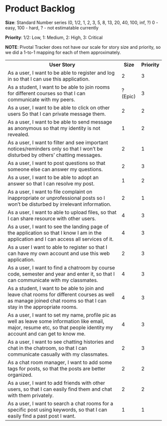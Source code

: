 # Product Backlog
__Size__: Standard Number series (0, 1/2, 1, 2, 3, 5, 8, 13, 20, 40, 100, inf, ?) 0 - easy, 100 - hard, ? - not estimatable currently

__Priority__: 1/2: Low, 1: Medium, 2: High, 3: Critical

__NOTE__: Pivotal Tracker does not have our scale for story size and priority, so we did a 1-to-1 mapping for each of them approximately.
<table>
  <tbody>
    <tr>
      <th>User Story</th>
      <th>Size</th>
      <th>Priority</th>
    </tr>
    <tr>
      <td>As a user, I want to be able to register and log in so that I can use this application.</td>
      <td>2</td>
      <td>3</td>
    </tr>
    <tr>
      <td>As a student, I want to be able to join rooms for different courses so that I can communicate with my peers.</td>
      <td>? (Epic)</td>
      <td>3</td>
    </tr>
    <tr>
      <td>As a user, I want to be able to click on other users So that I can private message them.</td>
      <td>2</td>
      <td>2</td>
    </tr>
    <tr>
      <td>As a user, I want to be able to send message as anonymous so that my identity is not revealed.</td>
      <td>1</td>
      <td>2</td>
    </tr>
    <tr>
      <td>As a user, I want to filter and see important notices/reminders only so that I won’t be disturbed by others’ chatting messages.</td>
      <td>2</td>
      <td>1</td>
    </tr>
    <tr>
      <td>As a user, I want to post questions so that someone else can answer my questions.</td>
      <td>2</td>
      <td>3</td>
    </tr>
    <tr>
      <td>As a user, I want to be able to adopt an answer so that I can resolve my post.</td>
      <td>1</td>
      <td>2</td>
    </tr>
    <tr>
      <td>As a user, I want to file complaint on inappropriate or unprofessional posts so I won’t be disturbed by irrelevant information.   </td>
      <td>2</td>
      <td>1</td>
    </tr>
    <tr>
      <td>As a user, I want to able to upload files, so that I can share resource with other users.</td>
      <td>4</td>
      <td>3</td>
    </tr>
    <tr>
      <td>As a user, I want to see the landing page of the application so that I know I am in the application and I can access all services of it.</td>
      <td>4</td>
      <td>3</td>
    </tr>
    <tr>
      <td>As a user I want to able to register so that I can have my own account and use this web application.</td>
      <td>2</td>
      <td>3</td>
    </tr>
    <tr>
      <td>As a user, I want to find a chatroom by course code, semester and year and enter it, so that I can communicate with my classmates.</td>
      <td>4</td>
      <td>3</td>
    </tr>
    <tr>
      <td>As a student, I want to be able to join and leave chat rooms for different courses as well as manage joined chat rooms so that I can stay in the appropriate rooms.</td>
      <td>4</td>
      <td>3</td>
    </tr>
    <tr>
      <td>As a user, I want to set my name, profile pic as well as leave some information like email, major, resume etc, so that people identity my account and can get to know me.</td>
      <td>4</td>
      <td>3</td>
    </tr>
    <tr>
      <td>As a user, I want to see chatting histories and chat in the chatroom, so that I can communicate casually with my classmates.</td>
      <td>2</td>
      <td>3</td>
    </tr>
    <tr>
      <td>As a chat room manager, I want to add some tags for posts, so that the posts are better organized.</td>
      <td>2</td>
      <td>2</td>
    </tr>
    <tr>
      <td>As a user, I want to add friends with other users, so that I can easily find them and chat with them privately. </td>
      <td>2</td>
      <td>2</td>
    </tr>
    <tr>
      <td>As a user, I want to search a chat rooms for a specific post using keywords, so that I can easily find a past post I want.</td>
      <td>1</td>
      <td>1</td>
    </tr>
  </tbody>
</table>
